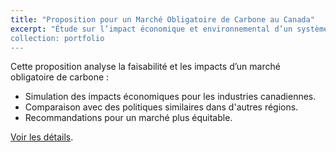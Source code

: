 ```yaml
---
title: "Proposition pour un Marché Obligatoire de Carbone au Canada"
excerpt: "Étude sur l’impact économique et environnemental d’un système de quotas d'émissions obligatoire au Canada.
collection: portfolio
---
```


Cette proposition analyse la faisabilité et les impacts d’un marché obligatoire de carbone :

- Simulation des impacts économiques pour les industries canadiennes.
- Comparaison avec des politiques similaires dans d'autres régions.
- Recommandations pour un marché plus équitable.

[Voir les détails](https://lienverslerapport.com).
